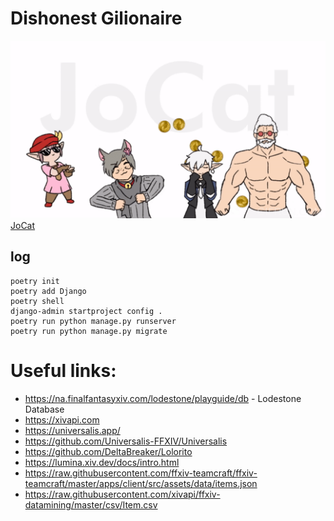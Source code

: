 # Dishonest Gilionaire

![Money](tataru.gif "Money")
[JoCat](https://www.youtube.com/watch?v=ZGWUkDk8eWo)


## log
```
poetry init
poetry add Django
poetry shell
django-admin startproject config .
poetry run python manage.py runserver
poetry run python manage.py migrate
```

# Useful links:

* https://na.finalfantasyxiv.com/lodestone/playguide/db - Lodestone Database
* https://xivapi.com
* https://universalis.app/
* https://github.com/Universalis-FFXIV/Universalis
* https://github.com/DeltaBreaker/Lolorito
* https://lumina.xiv.dev/docs/intro.html
* https://raw.githubusercontent.com/ffxiv-teamcraft/ffxiv-teamcraft/master/apps/client/src/assets/data/items.json
* https://raw.githubusercontent.com/xivapi/ffxiv-datamining/master/csv/Item.csv







